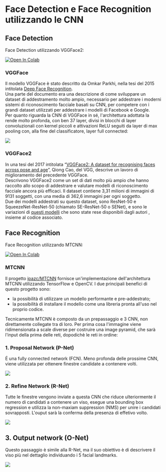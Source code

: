 # Face Detection e Face Recognition utilizzando le CNN

## Face Detection

Face Detection utilizzando VGGFace2:  

[![Open In Colab](https://colab.research.google.com/assets/colab-badge.svg)](https://colab.research.google.com/drive/13gdTneEgbzn0SvvzntR7t2RDhKsvYPZW?usp=sharing)

### VGGFace
Il modello VGGFace è stato descritto da Omkar Parkhi, nella tesi del 2015 intitolata [Deep Face Recognition](https://www.robots.ox.ac.uk/~vgg/publications/2015/Parkhi15/parkhi15.pdf).  
Una parte del documento era una descrizione di come sviluppare un dataset di addestramento molto ampio, necessario per addestrare i moderni sistemi di riconoscimento facciale basati su CNN, per competere con i grandi dataset utilizzati per addestrare i modelli di Facebook e Google.  
Per quanto riguarda la CNN di VGGFace in sé, l'architettura adottata la rende molto profonda, con ben 37 layer, divisi in blocchi di layer convoluzionali con kernel piccoli e attivazioni ReLU seguiti da layer di max pooling con, alla fine del classificatore, layer full connected:  

<img src='https://drive.google.com/uc?id=1ppG-bZ_032RiUqWH9IOSN3pRtO1iDO4g'>

### VGGFace2
In una tesi del 2017 intitolata “[VGGFace2: A dataset for recognising faces across pose and age](https://www.robots.ox.ac.uk/~vgg/publications/2018/Cao18/cao18.pdf)”, Qiong Cao, del VGG, descrive un lavoro di miglioramento del precedente VGGFace.  
Descrivono VGGFace2 come un set di dati molto più ampio che hanno raccolto allo scopo di addestrare e valutare modelli di riconoscimento facciale ancora più efficaci.
Il dataset contiene 3,31 milioni di immagini di 9131 soggetti, con una media di 362,6 immagini per ogni soggetto.  
Due dei modelli addestrati su questo dataset, sono ResNet-50 e SqueezeNet-ResNet-50 (chiamato SE-ResNet-50 o SENet), e sono le variazioni di [questi modelli](https://github.com/ox-vgg/vgg_face2) che sono state rese disponibili dagli autori , insieme al codice associato.  

## Face Recognition

Face Recognition utilizzando MTCNN:  

[![Open In Colab](https://colab.research.google.com/assets/colab-badge.svg)](https://colab.research.google.com/drive/1hd7IoFsZBFw1uB98gu4IsFsUb5LBphsP?usp=sharing)

### MTCNN
Il progetto [ipazc/MTCNN](https://github.com/ipazc/mtcnn) fornisce un'implementazione dell'architettura MTCNN utilizzando TensorFlow e OpenCV. I due principali benefici di questo progetto sono:
    
*   la possibilità di utilizzare un modello performante e pre-addestrato;
*   la possibilità di installare il modello come una libreria pronta all'uso nel proprio codice.

Tecnicamente MTCNN è composto da un prepassaggio e 3 CNN, non direttamente collegate tra di loro. Per prima cosa l'immagine viene ridimensionata a scale diverse per costruire una image pyramid, che sarà l'input della prima delle reti, dopodichè le reti in ordine:
    
### 1. Proposal Network (P-Net)
É una fully connected network (FCN). Meno profonda delle prossime CNN, viene utilizzata per ottenere finestre candidate a contenere volti.  

<img src='https://drive.google.com/uc?id=1XQKluW0_5pru_-X80OJduz9_7kXbzjVg'>
    
### 2. Refine Network (R-Net)
Tutte le finestre vengono inviate a questa CNN che riduce ulteriormente il numero di candidati a contenere un viso, esegue una bounding box regression e utilizza la non-maxiam suppression (NMS) per unire i candidati sovrapposti. L'ouput sarà la conferma della presenza di effetivo volto.  

<img src='https://drive.google.com/uc?id=1ymIh--XX_fdvmclC10xLJIGAznb6xq4A'>
    
## 3. Output network (O-Net)
Questo passaggio è simile alla R-Net, ma il suo obiettivo è di descrivere il viso più nel dettaglio individuando i 5 facial landmarks.  

<img src='https://drive.google.com/uc?id=1nrOnIpqFCif5sI8VFZE8dm7wH2kghvh9'>
